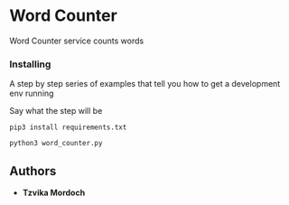 # Word Counter

Word Counter service counts words

### Installing

A step by step series of examples that tell you how to get a development env running

Say what the step will be

```
pip3 install requirements.txt
```
```
python3 word_counter.py
```

## Authors

* **Tzvika Mordoch**
